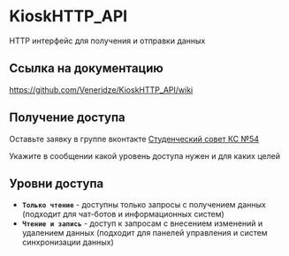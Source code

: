 # KioskHTTP_API
HTTP интерфейс для получения и отправки данных

## Ссылка на документацию
https://github.com/Veneridze/KioskHTTP_API/wiki

## Получение доступа
Оставьте заявку в группе вконтакте [Студенческий совет КС №54](https://vk.me/studsovet_ks54)

Укажите в сообщении какой уровень доступа нужен и для каких целей

## Уровни доступа
* **`Только чтение`** - доступны только запросы с получением данных (подходит для чат-ботов и информационных систем)
* **`Чтение и запись`** - доступ к запросам с внесением изменений и удалением данных (подходит для панелей управления и систем синхронизации данных)
